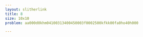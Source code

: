 ```yaml
---
layout: slitherlink
title: 8
size: 10x10
problem: aa000d0khm04100313400450003f0002500kfkk00fa0ho40h000

---
```

